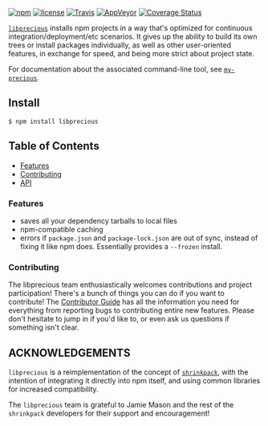 [![npm](https://img.shields.io/npm/v/libprecious.svg)](https://npm.im/libprecious) [![license](https://img.shields.io/npm/l/libprecious.svg)](https://npm.im/libprecious) [![Travis](https://img.shields.io/travis/zkat/libprecious.svg)](https://travis-ci.org/zkat/libprecious) [![AppVeyor](https://ci.appveyor.com/api/projects/status/github/zkat/libprecious?svg=true)](https://ci.appveyor.com/project/zkat/libprecious) [![Coverage Status](https://coveralls.io/repos/github/zkat/libprecious/badge.svg?branch=latest)](https://coveralls.io/github/zkat/libprecious?branch=latest)

[`libprecious`](https://github.com/zkat/libprecious) installs npm projects in a way that's
optimized for continuous integration/deployment/etc scenarios. It gives up
the ability to build its own trees or install packages individually, as well
as other user-oriented features, in exchange for speed, and being more strict
about project state.

For documentation about the associated command-line tool, see
[`my-precious`](https://npm.im/my-precious).

## Install

`$ npm install libprecious`

## Table of Contents

* [Features](#features)
* [Contributing](#contributing)
* [API](#api)

### Features

* saves all your dependency tarballs to local files
* npm-compatible caching
* errors if `package.json` and `package-lock.json` are out of sync, instead of fixing it like npm does. Essentially provides a `--frozen` install.

### Contributing

The libprecious team enthusiastically welcomes contributions and project
participation! There's a bunch of things you can do if you want to contribute!
The [Contributor Guide](CONTRIBUTING.md) has all the information you need for
everything from reporting bugs to contributing entire new features. Please don't
hesitate to jump in if you'd like to, or even ask us questions if something
isn't clear.

## ACKNOWLEDGEMENTS

`libprecious` is a reimplementation of the concept of
[`shrinkpack`](https://npm.im/shrinkpack), with the intention of integrating it
directly into npm itself, and using common libraries for increased
compatibility.

The `libprecious` team is grateful to Jamie Mason and the rest of the
`shrinkpack` developers for their support and encouragement!
